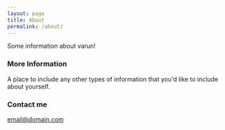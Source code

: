 ```yaml
---
layout: page
title: About
permalink: /about/
---
```


Some information about varun!

### More Information

A place to include any other types of information that you'd like to include about yourself. 

### Contact me

[email@domain.com](mailto:email@domain.com)
